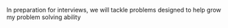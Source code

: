 In preparation for interviews, we will tackle problems designed to help grow my problem solving ability